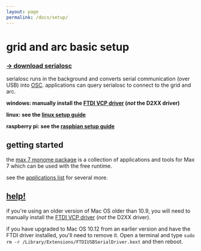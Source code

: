 ```yaml
---
layout: page
permalink: /docs/setup/
---
```


# grid and arc basic setup

### [&rarr; download serialosc](https://github.com/monome/serialosc/releases/latest)

serialosc runs in the background and converts serial communication (over USB) into [OSC](/docs/osc). applications can query serialosc to connect to the grid and arc.

**windows: manually install the [FTDI VCP driver](http://www.ftdichip.com/Drivers/VCP.htm) (*not* the D2XX driver)**

**linux: see the [linux setup guide](/docs/linux)**

**raspberry pi: see the [raspbian setup guide](/docs/raspbian)**

## getting started

the [max 7 monome package](/docs/app/package) is a collection of applications and tools for Max 7 which can be used with the free runtime.

see the [applications list](/docs/app) for several more.

## [help!](/docs/help)

if you're using an older version of Mac OS older than 10.9, you will need to manually install the [FTDI VCP driver](http://www.ftdichip.com/Drivers/VCP.htm) (*not* the D2XX driver).

if you have upgraded to Mac OS 10.12 from an earlier version and have the FTDI driver installed, you'll need to remove it. Open a terminal and type `sudo rm -r /Library/Extensions/FTDIUSBSerialDriver.kext` and then reboot.
